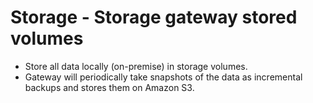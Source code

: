 # Storage - Storage gateway stored volumes

- Store all data locally (on-premise) in storage volumes.
- Gateway will periodically take snapshots of the data as incremental backups and stores them on Amazon S3.